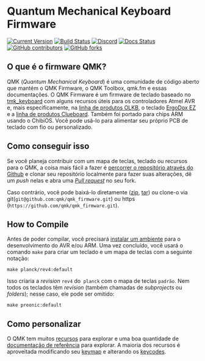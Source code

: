 # Quantum Mechanical Keyboard Firmware

[![Current Version](https://img.shields.io/github/tag/qmk/qmk_firmware.svg)](https://github.com/qmk/qmk_firmware/tags)
[![Build Status](https://travis-ci.org/qmk/qmk_firmware.svg?branch=master)](https://travis-ci.org/qmk/qmk_firmware)
[![Discord](https://img.shields.io/discord/440868230475677696.svg)](https://discord.gg/Uq7gcHh)
[![Docs Status](https://img.shields.io/badge/docs-ready-orange.svg)](https://docs.qmk.fm)
[![GitHub contributors](https://img.shields.io/github/contributors/qmk/qmk_firmware.svg)](https://github.com/qmk/qmk_firmware/pulse/monthly)
[![GitHub forks](https://img.shields.io/github/forks/qmk/qmk_firmware.svg?style=social&label=Fork)](https://github.com/qmk/qmk_firmware/)

## O que é o firmware QMK?
QMK (*Quantum Mechanical Keyboard*) é uma comunidade de código aberto que mantém o QMK Firmware, o QMK Toolbox, qmk.fm e essas documentações. O QMK Firmware é um firmware de teclado baseado no [tmk\_keyboard](http://github.com/tmk/tmk_keyboard) com alguns recursos úteis para os controladores Atmel AVR e, mais especificamente, na [linha de produtos OLKB](http://olkb.com), o teclado [ErgoDox EZ](http://www.ergodox-ez.com) e a [linha de produtos Clueboard](http://clueboard.co/). Também foi portado para chips ARM usando o ChibiOS. Você pode usá-lo para alimentar seu próprio PCB de teclado com fio ou personalizado.

## Como conseguir isso

Se você planeja contribuir com um mapa de teclas, teclado ou recursos para o QMK, a coisa mais fácil a fazer é [percorrer o repositório através do Github](https://github.com/qmk/qmk_firmware#fork-destination-box) e clonar seu repositório localmente para fazer suas alterações, dê um _push_ nelas e abra uma [_Pull request_](https://github.com/qmk/qmk_firmware/pulls) no seu fork.

Caso contrário, você pode baixá-lo diretamente ([zip](https://github.com/qmk/qmk_firmware/zipball/master), [tar](https://github.com/qmk/qmk_firmware/tarball/master)) ou clone-o via git(`git@github.com:qmk/qmk_firmware.git`) ou https (`https://github.com/qmk/qmk_firmware.git`).
## How to Compile

Antes de poder compilar, você precisará [instalar um ambiente](getting_started_build_tools.md) para o desenvolvimento do AVR e/ou ARM. Uma vez concluído, você usará o comando `make` para criar um teclado e um mapa de teclas com a seguinte notação:

    make planck/rev4:default

Isso criaria a _revision_ `rev4` do` planck` com o mapa de teclas `padrão`. Nem todos os teclados têm _revision_ (também chamadas de _subprojects_ ou _folders_); nesse caso, ele pode ser omitido:

    make preonic:default

## Como personalizar

O QMK tem muitos [recursos](features.md) para explorar e uma boa quantidade de [documentação de referência](http://docs.qmk.fm) para explorar. A maioria dos recursos é aproveitada modificando seu [keymap](keymap.md) e alterando os [keycodes](keycodes.md).
